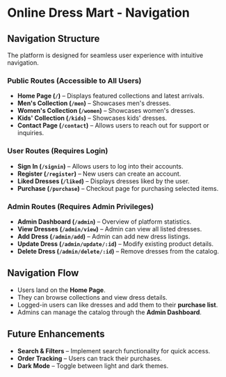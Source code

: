 # **Online Dress Mart - Navigation**
## **Navigation Structure**
The platform is designed for seamless user experience with intuitive navigation.

### **Public Routes (Accessible to All Users)**
- **Home Page (`/`)** – Displays featured collections and latest arrivals.
- **Men's Collection (`/men`)** – Showcases men's dresses.
- **Women's Collection (`/women`)** – Showcases women's dresses.
- **Kids' Collection (`/kids`)** – Showcases kids' dresses.
- **Contact Page (`/contact`)** – Allows users to reach out for support or inquiries.

### **User Routes (Requires Login)**
- **Sign In (`/signin`)** – Allows users to log into their accounts.
- **Register (`/register`)** – New users can create an account.
- **Liked Dresses (`/liked`)** – Displays dresses liked by the user.
- **Purchase (`/purchase`)** – Checkout page for purchasing selected items.

### **Admin Routes (Requires Admin Privileges)**
- **Admin Dashboard (`/admin`)** – Overview of platform statistics.
- **View Dresses (`/admin/view`)** – Admin can view all listed dresses.
- **Add Dress (`/admin/add`)** – Admin can add new dress listings.
- **Update Dress (`/admin/update/:id`)** – Modify existing product details.
- **Delete Dress (`/admin/delete/:id`)** – Remove dresses from the catalog.

## **Navigation Flow**
- Users land on the **Home Page**.
- They can browse collections and view dress details.
- Logged-in users can like dresses and add them to their **purchase list**.
- Admins can manage the catalog through the **Admin Dashboard**.

## **Future Enhancements**
- **Search & Filters** – Implement search functionality for quick access.
- **Order Tracking** – Users can track their purchases.
- **Dark Mode** – Toggle between light and dark themes.

